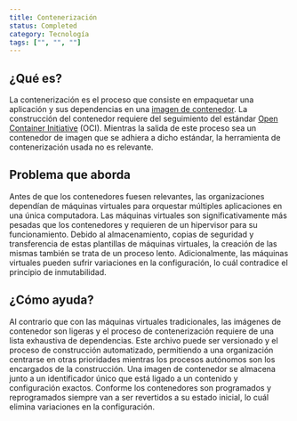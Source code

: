 ```yaml
---
title: Contenerización
status: Completed
category: Tecnología
tags: ["", "", ""]
---
```


## ¿Qué es?

La contenerización es el proceso que consiste en empaquetar una aplicación y sus dependencias en una [imagen de contenedor](/es/container-image.md). La construcción del contenedor requiere del seguimiento del estándar [Open Container Initiative](https://opencontainers.org) (OCI). Mientras la salida de este proceso sea un contenedor de imagen que se adhiera a dicho estándar, la herramienta de contenerización usada no es relevante.

## Problema que aborda

Antes de que los contenedores fuesen relevantes, las organizaciones dependían de máquinas virtuales para orquestar múltiples aplicaciones en una única computadora. Las máquinas virtuales son significativamente más pesadas que los contenedores y requieren de un hipervisor para su funcionamiento. Debido al almacenamiento, copias de seguridad y transferencia de estas plantillas de máquinas virtuales, la creación de las mismas también se trata de un proceso lento. Adicionalmente, las máquinas virtuales pueden sufrir variaciones en la configuración, lo cuál contradice el principio de inmutabilidad.

## ¿Cómo ayuda?

Al contrario que con las máquinas virtuales tradicionales, las imágenes de contenedor son ligeras y el proceso de contenerización requiere de una lista exhaustiva de dependencias. Este archivo puede ser versionado y el proceso de construcción automatizado, permitiendo a una organización centrarse en otras prioridades mientras los procesos autónomos son los encargados de la construcción. Una imagen de contenedor se almacena junto a un identificador único que está ligado a un contenido y configuración exactos. Conforme los contenedores son programados y reprogramados siempre van a ser revertidos a su estado inicial, lo cuál elimina variaciones en la configuración.

